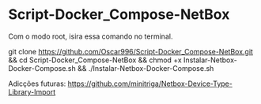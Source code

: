# Script-Docker_Compose-NetBox

Com o modo root, isira essa comando no terminal.


git clone https://github.com/Oscar996/Script-Docker_Compose-NetBox.git && cd Script-Docker_Compose-NetBox && chmod +x Instalar-Netbox-Docker-Compose.sh && ./Instalar-Netbox-Docker-Compose.sh 



Adicções futuras:
https://github.com/minitriga/Netbox-Device-Type-Library-Import
